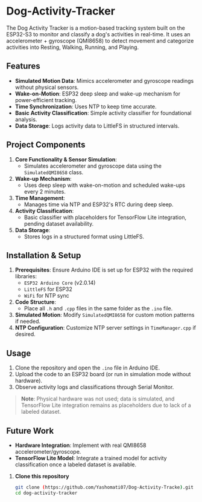 # Dog-Activity-Tracker
The Dog Activity Tracker is a motion-based tracking system built on the ESP32-S3 to monitor and classify a dog's activities in real-time. It uses an accelerometer + gyroscope (QMI8658) to detect movement and categorize activities into Resting, Walking, Running, and Playing.


## Features
- **Simulated Motion Data**: Mimics accelerometer and gyroscope readings without physical sensors.
- **Wake-on-Motion**: ESP32 deep sleep and wake-up mechanism for power-efficient tracking.
- **Time Synchronization**: Uses NTP to keep time accurate.
- **Basic Activity Classification**: Simple activity classifier for foundational analysis.
- **Data Storage**: Logs activity data to LittleFS in structured intervals.

## Project Components
1. **Core Functionality & Sensor Simulation**: 
   - Simulates accelerometer and gyroscope data using the `SimulatedQMI8658` class.
2. **Wake-up Mechanism**: 
   - Uses deep sleep with wake-on-motion and scheduled wake-ups every 2 minutes.
3. **Time Management**: 
   - Manages time via NTP and ESP32's RTC during deep sleep.
4. **Activity Classification**:
   - Basic classifier with placeholders for TensorFlow Lite integration, pending dataset availability.
5. **Data Storage**: 
   - Stores logs in a structured format using LittleFS.

## Installation & Setup
1. **Prerequisites**: Ensure Arduino IDE is set up for ESP32 with the required libraries:
   - `ESP32 Arduino Core` (v2.0.14)
   - `LittleFS` for ESP32
   - `WiFi` for NTP sync
2. **Code Structure**: 
   - Place all `.h` and `.cpp` files in the same folder as the `.ino` file.
3. **Simulated Motion**: Modify `SimulatedQMI8658` for custom motion patterns if needed.
4. **NTP Configuration**: Customize NTP server settings in `TimeManager.cpp` if desired.

## Usage
1. Clone the repository and open the `.ino` file in Arduino IDE.
2. Upload the code to an ESP32 board (or run in simulation mode without hardware).
3. Observe activity logs and classifications through Serial Monitor.

> **Note**: Physical hardware was not used; data is simulated, and TensorFlow Lite integration remains as placeholders due to lack of a labeled dataset.

## Future Work
- **Hardware Integration**: Implement with real QMI8658 accelerometer/gyroscope.
- **TensorFlow Lite Model**: Integrate a trained model for activity classification once a labeled dataset is available.

1. **Clone this repository**  
   ```bash
   git clone (https://github.com/Yashomati07/Dog-Activity-Tracke).git
   cd dog-activity-tracker

